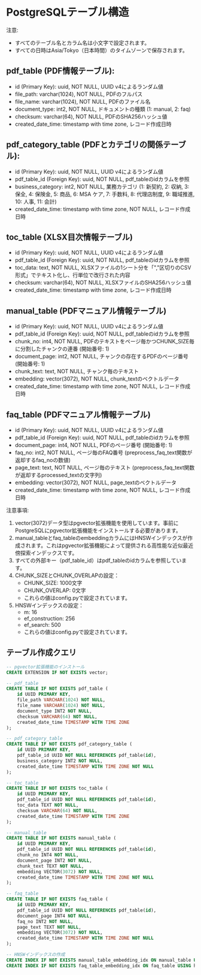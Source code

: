 # PostgreSQLテーブル構造

注意:
- すべてのテーブル名とカラム名は小文字で設定されます。
- すべての日時はAsia/Tokyo（日本時間）のタイムゾーンで保存されます。

## pdf_table (PDF情報テーブル):

- id (Primary Key): uuid, NOT NULL, UUID v4によるランダム値
- file_path: varchar(1024), NOT NULL, PDFのフルパス
- file_name: varchar(1024), NOT NULL, PDFのファイル名
- document_type: int2, NOT NULL, ドキュメントの種類 (1: manual, 2: faq)
- checksum: varchar(64), NOT NULL, PDFのSHA256ハッシュ値
- created_date_time: timestamp with time zone, レコード作成日時

## pdf_category_table (PDFとカテゴリの関係テーブル):

- id (Primary Key): uuid, NOT NULL, UUID v4によるランダム値
- pdf_table_id (Foreign Key): uuid, NOT NULL, pdf_tableのidカラムを参照
- business_category: int2, NOT NULL, 業務カテゴリ (1: 新契約, 2: 収納, 3: 保全, 4: 保険金, 5: 商品, 6: MSA ケア, 7: 手数料, 8: 代理店制度, 9: 職域推進, 10: 人事, 11: 会計)
- created_date_time: timestamp with time zone, NOT NULL, レコード作成日時

## toc_table (XLSX目次情報テーブル)

- id (Primary Key): uuid, NOT NULL, UUID v4によるランダム値
- pdf_table_id (Foreign Key): uuid, NOT NULL, pdf_tableのidカラムを参照
- toc_data: text, NOT NULL, XLSXファイルの1シート分を「","区切りのCSV形式」でテキスト化し、行単位で改行された内容
- checksum: varchar(64), NOT NULL, XLSXファイルのSHA256ハッシュ値
- created_date_time: timestamp with time zone, レコード作成日時

## manual_table (PDFマニュアル情報テーブル)

- id (Primary Key): uuid, NOT NULL, UUID v4によるランダム値
- pdf_table_id (Foreign Key): uuid, NOT NULL, pdf_tableのidカラムを参照
- chunk_no: int4, NOT NULL, PDFのテキストをページ毎かつCHUNK_SIZE毎に分割したチャンクの連番 (開始番号: 1)
- document_page: int2, NOT NULL, チャンクの存在するPDFのページ番号 (開始番号: 1)
- chunk_text: text, NOT NULL, チャンク毎のテキスト
- embedding: vector(3072), NOT NULL, chunk_textのベクトルデータ
- created_date_time: timestamp with time zone, NOT NULL, レコード作成日時

## faq_table (PDFマニュアル情報テーブル)

- id (Primary Key): uuid, NOT NULL, UUID v4によるランダム値
- pdf_table_id (Foreign Key): uuid, NOT NULL, pdf_tableのidカラムを参照
- document_page: int4, NOT NULL, PDFのページ番号 (開始番号: 1)
- faq_no: int2, NOT NULL, ページ毎のFAQ番号 (preprocess_faq_text関数が返却するfaq_noの数値)
- page_text: text, NOT NULL, ページ毎のテキスト (preprocess_faq_text関数が返却するprocessed_textの文字列)
- embedding: vector(3072), NOT NULL, page_textのベクトルデータ
- created_date_time: timestamp with time zone, NOT NULL, レコード作成日時

注意事項:
1. vector(3072)データ型はpgvector拡張機能を使用しています。事前にPostgreSQLにpgvector拡張機能をインストールする必要があります。
2. manual_tableとfaq_tableのembeddingカラムにはHNSWインデックスが作成されます。これはpgvector拡張機能によって提供される高性能な近似最近傍探索インデックスです。
3. すべての外部キー（pdf_table_id）はpdf_tableのidカラムを参照しています。
4. CHUNK_SIZEとCHUNK_OVERLAPの設定：
   - CHUNK_SIZE: 1000文字
   - CHUNK_OVERLAP: 0文字
   - これらの値はconfig.pyで設定されています。
5. HNSWインデックスの設定：
   - m: 16
   - ef_construction: 256
   - ef_search: 500
   - これらの値はconfig.pyで設定されています。

## テーブル作成クエリ

```sql
-- pgvector拡張機能のインストール
CREATE EXTENSION IF NOT EXISTS vector;

-- pdf_table
CREATE TABLE IF NOT EXISTS pdf_table (
    id UUID PRIMARY KEY,
    file_path VARCHAR(1024) NOT NULL,
    file_name VARCHAR(1024) NOT NULL,
    document_type INT2 NOT NULL,
    checksum VARCHAR(64) NOT NULL,
    created_date_time TIMESTAMP WITH TIME ZONE
);

-- pdf_category_table
CREATE TABLE IF NOT EXISTS pdf_category_table (
    id UUID PRIMARY KEY,
    pdf_table_id UUID NOT NULL REFERENCES pdf_table(id),
    business_category INT2 NOT NULL,
    created_date_time TIMESTAMP WITH TIME ZONE NOT NULL
);

-- toc_table
CREATE TABLE IF NOT EXISTS toc_table (
    id UUID PRIMARY KEY,
    pdf_table_id UUID NOT NULL REFERENCES pdf_table(id),
    toc_data TEXT NOT NULL,
    checksum VARCHAR(64) NOT NULL,
    created_date_time TIMESTAMP WITH TIME ZONE
);

-- manual_table
CREATE TABLE IF NOT EXISTS manual_table (
    id UUID PRIMARY KEY,
    pdf_table_id UUID NOT NULL REFERENCES pdf_table(id),
    chunk_no INT4 NOT NULL,
    document_page INT2 NOT NULL,
    chunk_text TEXT NOT NULL,
    embedding VECTOR(3072) NOT NULL,
    created_date_time TIMESTAMP WITH TIME ZONE NOT NULL
);

-- faq_table
CREATE TABLE IF NOT EXISTS faq_table (
    id UUID PRIMARY KEY,
    pdf_table_id UUID NOT NULL REFERENCES pdf_table(id),
    document_page INT4 NOT NULL,
    faq_no INT2 NOT NULL,
    page_text TEXT NOT NULL,
    embedding VECTOR(3072) NOT NULL,
    created_date_time TIMESTAMP WITH TIME ZONE NOT NULL
);

-- HNSWインデックスの作成
CREATE INDEX IF NOT EXISTS manual_table_embedding_idx ON manual_table USING hnsw(embedding vector_ip_ops) WITH (m = 16, ef_construction = 256);
CREATE INDEX IF NOT EXISTS faq_table_embedding_idx ON faq_table USING hnsw(embedding vector_ip_ops) WITH (m = 16, ef_construction = 256);
